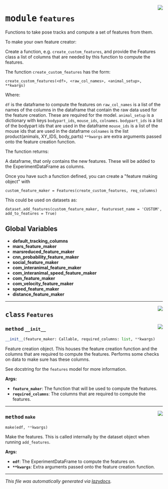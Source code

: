 <!-- markdownlint-disable -->

<a href="https://github.com/benlansdell/ethome/blob/master/ethome/features.py#L0"><img align="right" style="float:right;" src="https://img.shields.io/badge/-source-cccccc?style=flat-square"></a>

# <kbd>module</kbd> `features`
Functions to take pose tracks and compute a set of features from them. 

To make your own feature creator: 

Create a function, e.g. `create_custom_features`, and provide the Features class a list of columns that are needed by this function to compute the features. 

The function `create_custom_features` has the form: 

`create_custom_features(<df>, <raw_col_names>, <animal_setup>, **kwargs)` 

Where: 

`df` is the dataframe to compute the features on `raw_col_names` is a list of the names of the columns in the dataframe that contain the raw data used for the feature creation. These are required for the model. `animal_setup` is a dictionary with keys `bodypart_ids`, `mouse_ids`, `colnames`.  `bodypart_ids` is a list of the bodypart ids that are used in the dataframe  `mouse_ids` is a list of the mouse ids that are used in the dataframe  `colnames` is the list product(animals, XY_IDS, body_parts)  `**kwargs` are extra arguments passed onto the feature creation function. 

The function returns: 

A dataframe, that only contains the new features. These will be added to the ExperimentDataFrame as columns. 

Once you have such a function defined, you can create a "feature making object" with 

`custom_feature_maker = Features(create_custom_features, req_columns)` 

This could be used on datasets as: 

```
dataset.add_features(custom_feature_maker, featureset_name = 'CUSTOM', add_to_features = True)
``` 

**Global Variables**
---------------
- **default_tracking_columns**
- **mars_feature_maker**
- **marsreduced_feature_maker**
- **cnn_probability_feature_maker**
- **social_feature_maker**
- **com_interanimal_feature_maker**
- **com_interanimal_speed_feature_maker**
- **com_feature_maker**
- **com_velocity_feature_maker**
- **speed_feature_maker**
- **distance_feature_maker**


---

<a href="https://github.com/benlansdell/ethome/blob/master/ethome/features.py#L58"><img align="right" style="float:right;" src="https://img.shields.io/badge/-source-cccccc?style=flat-square"></a>

## <kbd>class</kbd> `Features`




<a href="https://github.com/benlansdell/ethome/blob/master/ethome/features.py#L59"><img align="right" style="float:right;" src="https://img.shields.io/badge/-source-cccccc?style=flat-square"></a>

### <kbd>method</kbd> `__init__`

```python
__init__(feature_maker: Callable, required_columns: list, **kwargs)
```

Feature creation object. This houses the feature creation function and the columns that are required to compute the features. Performs some checks on data to make sure has these columns. 

See docstring for the `features` model for more information. 



**Args:**
 
 - <b>`feature_maker`</b>:  The function that will be used to compute the features. 
 - <b>`required_columns`</b>:  The columns that are required to compute the features. 




---

<a href="https://github.com/benlansdell/ethome/blob/master/ethome/features.py#L71"><img align="right" style="float:right;" src="https://img.shields.io/badge/-source-cccccc?style=flat-square"></a>

### <kbd>method</kbd> `make`

```python
make(edf, **kwargs)
```

Make the features. This is called internally by the dataset object when running `add_features`. 



**Args:**
 
 - <b>`edf`</b>:  The ExperimentDataFrame to compute the features on. 
 - <b>`**kwargs`</b>:  Extra arguments passed onto the feature creation function. 




---

_This file was automatically generated via [lazydocs](https://github.com/ml-tooling/lazydocs)._
